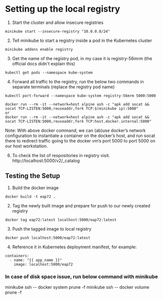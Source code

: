 # Setting up the local registry

1. Start the cluster and allow insecure registries 
```
minikube start --insecure-registry "10.0.0.0/24"
```

2. Tell minikube to start a registry inside a pod in the Kubernetes cluster 
```
minikube addons enable registry
```

3. Get the name of the registry pod, in my case it is registry-56mrm (the official docs didn't explain this)
```
kubectl get pods --namespace kube-system
```

4. Forward all traffic to the registry, run the below two commands in separate terminals (replace the registry pod name)
```
kubectl port-forward --namespace kube-system registry-56mrm 5000:5000

docker run --rm -it --network=host alpine ash -c "apk add socat && socat TCP-LISTEN:5000,reuseaddr,fork TCP:$(minikube ip):5000"
or 
docker run --rm -it --network=host alpine ash -c "apk add socat && socat TCP-LISTEN:5000,reuseaddr,fork TCP:host.docker.internal:5000"
```

Note: With above docker command, we can (ab)use docker’s network configuration to instantiate a container on the docker’s host, and run socat there to redirect traffic going to the docker vm’s port 5000 to port 5000 on our host workstation.

6. To check the list of respositories in registry visit. http://localhost:5000/v2/_catalog


## Testing the Setup

1. Build the docker image
```
docker build -t eap72 .
```

2. Tag the newly built image  and prepare for push to our newly created registry 
```
docker tag eap72:latest localhost:5000/eap72:latest
```

3. Push the tagged image to local registry 
```
docker push localhost:5000/eap72:latest
```

4. Reference it in Kubernetes deployment manifest, for example:
```
containers:
  - name: "{{ app_name }}"
    image: localhost:5000/eap72
```

### In case of disk space issue, run below command with minikube
minikube ssh -- docker system prune -f
minikube ssh -- docker volume prune -f